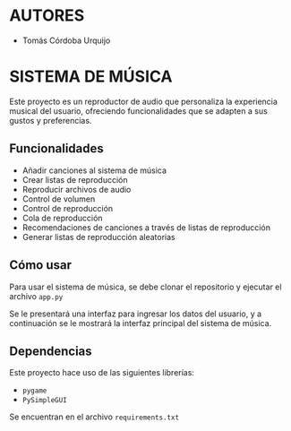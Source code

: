 # AUTORES

- Tomás Córdoba Urquijo

# SISTEMA DE MÚSICA

Este proyecto es un reproductor de audio que personaliza la experiencia musical del usuario, ofreciendo funcionalidades 
que se adapten a sus gustos y preferencias.


## Funcionalidades

- Añadir canciones al sistema de música
- Crear listas de reproducción
- Reproducir archivos de audio
- Control de volumen
- Control de reproducción
- Cola de reproducción
- Recomendaciones de canciones a través de listas de reproducción
- Generar listas de reproducción aleatorias

## Cómo usar

Para usar el sistema de música, se debe clonar el repositorio y ejecutar el archivo `app.py`

Se le presentará una interfaz para ingresar los datos del usuario, y a continuación se le mostrará la interfaz principal
del sistema de música.

## Dependencias

Este proyecto hace uso de las siguientes librerías:

- `pygame`
- `PySimpleGUI`

Se encuentran en el archivo `requirements.txt`
